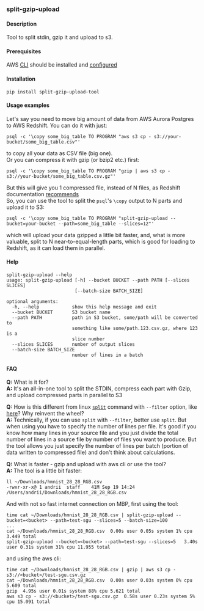 ### split-gzip-upload

#### Description
Tool to split stdin, gzip it and upload to s3.

#### Prerequisites
AWS [CLI](https://aws.amazon.com/cli/) should be installed and 
[configured](https://docs.aws.amazon.com/cli/latest/userguide/cli-chap-getting-started.html#cli-quick-configuration)

#### Installation
```
pip install split-gzip-upload-tool
```

#### Usage examples
Let's say you need to move big amount of data from AWS Aurora Postgres to AWS Redshift.
You can do it with just:
```
psql -c '\copy some_big_table TO PROGRAM "aws s3 cp - s3://your-bucket/some_big_table.csv"'
```
to copy all your data as CSV file (big one).  
Or you can compress it with gzip (or bzip2 etc.) first:
```
psql -c '\copy some_big_table TO PROGRAM "gzip | aws s3 cp - s3://your-bucket/some_big_table.csv.gz"'
```
But this will give you 1 compressed file, instead of N files, as Redshift documentation [recommends](https://docs.aws.amazon.com/redshift/latest/dg/c_best-practices-use-multiple-files.html)  
So, you can use the tool to split the `psql`'s `\copy` output to N parts and upload it to S3:
```
psql -c '\copy some_big_table TO PROGRAM "split-gzip-upload --bucket=your-bucket --path=some_big_table --slices=12"'
```
which will upload your data gzipped a little bit faster, and, what is more valuable, split to N near-to-equal-length parts, which is good for loading to Redshift, as it can load them in parallel.  

#### Help
```
split-gzip-upload --help
usage: split-gzip-upload [-h] --bucket BUCKET --path PATH [--slices SLICES]
                         [--batch-size BATCH_SIZE]

optional arguments:
  -h, --help            show this help message and exit
  --bucket BUCKET       S3 bucket name
  --path PATH           path in S3 bucket, some/path will be converted to
                        something like some/path.123.csv.gz, where 123 is a
                        slice number
  --slices SLICES       number of output slices
  --batch-size BATCH_SIZE
                        number of lines in a batch
```

#### FAQ
**Q:** What is it for?   
**A:** It's an all-in-one tool to split the STDIN, compress each part with Gzip, and upload compressed parts in parallel to S3

**Q:** How is this different from linux [`split`](http://man7.org/linux/man-pages/man1/split.1.html) command with `--filter` 
option, like [here](https://stackoverflow.com/posts/23701140/revisions)? Why reinvent the wheel?    
**A:** Technically, if you can use `split` with `--filter`, better use `split`. But when using you have to specify the number of lines per file. 
It's good if you know how many lines in your source file and you just divide the total number of lines in a source file by number of files you want to produce. 
But the tool allows you just specify the number of lines per batch (portion of data written to compressed file) and don't think about calculations.

**Q:** What is faster - gzip and upload with aws cli or use the tool?    
**A:** The tool is a little bit faster:
```
ll ~/Downloads/hmnist_28_28_RGB.csv
-rwxr-xr-x@ 1 andrii  staff    41M Sep 19 14:24 /Users/andrii/Downloads/hmnist_28_28_RGB.csv
```
And with not so fast internet connection on MBP, first using the tool:
```
time cat ~/Downloads/hmnist_28_28_RGB.csv | split-gzip-upload --bucket=<bucket> --path=test-sgu --slices=5 --batch-size=100
...
cat ~/Downloads/hmnist_28_28_RGB.csv  0.00s user 0.05s system 1% cpu 3.449 total
split-gzip-upload --bucket=<bucket> --path=test-sgu --slices=5   3.40s user 0.31s system 31% cpu 11.955 total
```
and using the aws cli:
```
time cat ~/Downloads/hmnist_28_28_RGB.csv | gzip | aws s3 cp - s3://<bucket>/test-sgu.csv.gz   
cat ~/Downloads/hmnist_28_28_RGB.csv  0.00s user 0.03s system 0% cpu 5.609 total
gzip  4.95s user 0.01s system 88% cpu 5.621 total
aws s3 cp - s3://<bucket>/test-sgu.csv.gz  0.58s user 0.23s system 5% cpu 15.091 total
```

